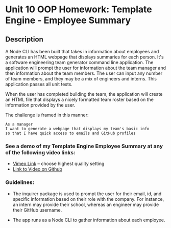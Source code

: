 # Unit 10 OOP Homework: Template Engine - Employee Summary

## Description

A Node CLI has been built that takes in information about employees and generates an HTML webpage that displays summaries for each person. It's a software engineering team generator command line application. The application will prompt the user for information about the team manager and then information about the team members. The user can input any number of team members, and they may be a mix of engineers and interns. This application passes all unit tests.

When the user has completed building the team, the application will create an HTML file that displays a nicely formatted team roster based on the information provided by the user.

The challenge is framed in this manner:

```
As a manager
I want to generate a webpage that displays my team's basic info
so that I have quick access to emails and GitHub profiles
```
### See a demo of my Template Engine Employee Summary at any of the following video links:
* [Vimeo Link](https://vimeo.com/user122135446/review/454214713/5f7d8cfd78) – choose highest quality setting
* [Link to Video on Github](https://github.com/jennifoo/10-template-engine-employee-summary/blob/master/)

### Guidelines:

* The inquirer package is used to prompt the user for their email, id, and specific information based on their role with the company. For instance, an intern may provide their school, whereas an engineer may provide their GitHub username.

* The app runs as a Node CLI to gather information about each employee.
